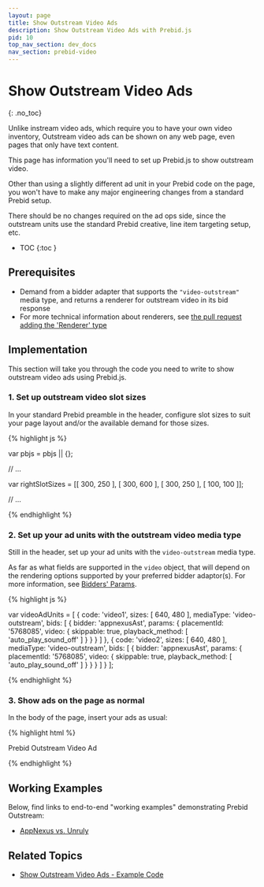 ```yaml
---
layout: page
title: Show Outstream Video Ads
description: Show Outstream Video Ads with Prebid.js
pid: 10
top_nav_section: dev_docs
nav_section: prebid-video
---
```


<div class="bs-docs-section" markdown="1">

# Show Outstream Video Ads
{: .no_toc}

Unlike instream video ads, which require you to have your own video inventory, Outstream video ads can be shown on any web page, even pages that only have text content.

This page has information you'll need to set up Prebid.js to show outstream video.

Other than using a slightly different ad unit in your Prebid code on the page, you won't have to make any major engineering changes from a standard Prebid setup.

There should be no changes required on the ad ops side, since the outstream units use the standard Prebid creative, line item targeting setup, etc.

* TOC
{:toc }

## Prerequisites

+ Demand from a bidder adapter that supports the `"video-outstream"` media type, and returns a renderer for outstream video in its bid response
+ For more technical information about renderers, see [the pull request adding the 'Renderer' type](https://github.com/prebid/Prebid.js/pull/1082)

## Implementation

This section will take you through the code you need to write to show
outstream video ads using Prebid.js.

### 1. Set up outstream video slot sizes

In your standard Prebid preamble in the header, configure slot sizes to suit your page layout and/or the available demand for those sizes.

{% highlight js %}

var pbjs = pbjs || {};

// ...

var rightSlotSizes = [[ 300, 250 ], [ 300, 600 ], [ 300, 250 ], [ 100, 100 ]];

// ...

{% endhighlight %}

### 2. Set up your ad units with the outstream video media type

Still in the header, set up your ad units with the `video-outstream` media type.

As far as what fields are supported in the `video` object, that will depend on the rendering options supported by your preferred bidder adaptor(s).  For more information, see [Bidders' Params]({{site.github.url}}/dev-docs/bidders.html).

{% highlight js %}

var videoAdUnits = [
  {
    code: 'video1',
    sizes: [ 640, 480 ],
    mediaType: 'video-outstream',
    bids: [
      {
        bidder: 'appnexusAst',
        params: {
          placementId: '5768085',
          video: {
            skippable: true,
            playback_method: [ 'auto_play_sound_off' ]
          }
        }
      }
    ]
  },
  {
    code: 'video2',
    sizes: [ 640, 480 ],
    mediaType: 'video-outstream',
    bids: [
      {
        bidder: 'appnexusAst',
        params: {
          placementId: '5768085',
          video: {
            skippable: true,
            playback_method: [ 'auto_play_sound_off' ]
          }
        }
      }
    ]
  }
];

{% endhighlight %}

### 3. Show ads on the page as normal

In the body of the page, insert your ads as usual:

{% highlight html %}

<div id='video1'>
  <p>Prebid Outstream Video Ad</p>
  <script type='text/javascript'>
    googletag.cmd.push(function () {
      googletag.display('video2');
    });
  </script>
</div>

{% endhighlight %}

## Working Examples

Below, find links to end-to-end "working examples" demonstrating Prebid Outstream:

+ [AppNexus vs. Unruly](http://acdn.adnxs.com/prebid/alpha/unrulydemo.html)

## Related Topics

+ [Show Outstream Video Ads - Example Code]({{site.github.url}}/dev-docs/examples/outstream-video-example.html)

</div>
